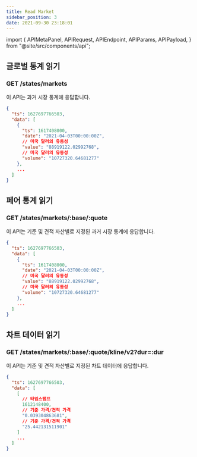 ```yaml
---
title: Read Market
sidebar_position: 3
date: 2021-09-30 23:18:01
---
```


import { APIMetaPanel, APIRequest, APIEndpoint, APIParams, APIPayload, } from "@site/src/components/api";

## 글로벌 통계 읽기

### GET /states/markets

이 API는 과거 시장 통계에 응답합니다.

<APIEndpoint base="https://api.4swap.org/api" url="/stats/markets/?dur=:dur" />

<APIMetaPanel />

<APIParams p-dur="The duration. for example, 4320h means latest 180 days"/>

<APIRequest title="시장 통계 읽기" method="GET" isPublic base="https://api.4swap.org/api" url='/stats/markets/?dur=4320h' />

```json title="Response"
{
  "ts": 1627697766503,
  "data": [
    {
      "ts": 1617408000,
      "date": "2021-04-03T00:00:00Z",
      // 미국 달러의 유동성
      "value": "88919122.02992768",
      // 미국 달러의 유동성
      "volume": "10727320.64681277"
    },
    ...
  ]
}
```

## 페어 통계 읽기

### GET /states/markets/:base/:quote

이 API는 기준 및 견적 자산별로 지정된 과거 시장 통계에 응답합니다.

<APIEndpoint base="https://api.4swap.org/api" url="/stats/markets/:base/:quote/?dur=:dur" />

<APIMetaPanel />

<APIParams p-base="The base asset id" p-base-required="{true}" p-quote="The quote asset id" p-quote-required="{true}" p-dur="The duration. for example, 4320h means latest 180 days" />

<APIRequest title="ETH-BTC의 시장 통계 읽기" method="GET" isPublic base="https://api.4swap.org/api" url='/stats/markets/43d61dcd-e413-450d-80b8-101d5e903357/c6d0c728-2624-429b-8e0d-d9d19b6592fa?dur=4320h' />

```json title="Response"
{
  "ts": 1627697766503,
  "data": [
    {
      "ts": 1617408000,
      "date": "2021-04-03T00:00:00Z",
      // 미국 달러의 유동성
      "value": "88919122.02992768",
      // 미국 달러의 유동성
      "volume": "10727320.64681277"
    },
    ...
  ]
}
```

## 차트 데이터 읽기

### GET /states/markets/:base/:quote/kline/v2?dur=:dur

이 API는 기준 및 견적 자산별로 지정된 차트 데이터에 응답합니다.

<APIEndpoint base="https://api.4swap.org/api" url="/stats/markets/:base/:quote/kline/v2?dur=:dur" />

<APIMetaPanel />

<APIParams p-base="The base asset id" p-base-required="{true}" p-quote="The quote asset id" p-quote-required="{true}" p-dur="The duration. for example, 4320h means latest 180 days" />

<APIRequest title="ETH-BTC의 시장 통계 읽기" method="GET" isPublic base="https://api.4swap.org/api" url='/stats/markets/43d61dcd-e413-450d-80b8-101d5e903357/c6d0c728-2624-429b-8e0d-d9d19b6592fa/kline/v2?dur=4320h' />

```json title="Response"
{
  "ts": 1627697766503,
  "data": [
    [
      // 타임스탬프
      1612148400,
      // 기준 가격/견적 가격
      "0.039304863681",
      // 기준 가격/견적 가격
      "25.442131511901"
    ]
    ...
  ]
}
```
